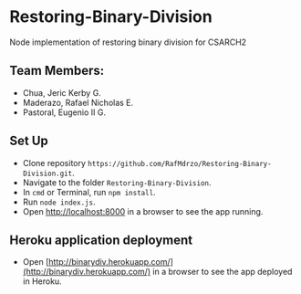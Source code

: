 # Restoring-Binary-Division
Node implementation of restoring binary division for CSARCH2

## Team Members:
* Chua, Jeric Kerby G.
* Maderazo, Rafael Nicholas E.
* Pastoral, Eugenio II G.

## Set Up
* Clone repository `https://github.com/RafMdrzo/Restoring-Binary-Division.git`.
* Navigate to the folder `Restoring-Binary-Division`.
* In `cmd` or Terminal, run `npm install`.
* Run `node index.js`.
* Open [http://localhost:8000](http://localhost:8000) in a browser to see the app running.

## Heroku application deployment
* Open [http://binarydiv.herokuapp.com/](http://binarydiv.herokuapp.com/) in a browser to see the app deployed in Heroku.
